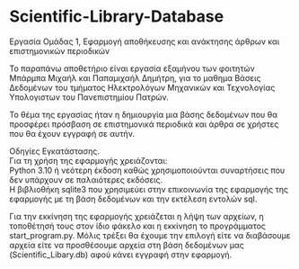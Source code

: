 # Scientific-Library-Database
Εργασία Ομάδας 1, Εφαρμογή αποθήκευσης και ανάκτησης άρθρων και επιστημονικών περιοδικών

Το παραπάνω αποθετήριο είναι εργασία εξαμήνου των φοιτητών Μπάρμπα Μιχαήλ και Παπαμιχαήλ Δημήτρη, για το μαθημα Βάσεις Δεδομένων του τμήματος Ηλεκτρολόγων Μηχανικών και Τεχνολογίας Υπολογιστων του Πανεπιστημίου Πατρών.

Το θέμα της εργασίας ήταν η δημιουργία μια βάσης δεδομένων που θα προσφέρει πρόσβαση σε επιστημονικά περιοδικά και άρθρα σε χρήστες που θα έχουν εγγραφή σε αυτήν.

Οδηγίες Εγκατάστασης.  
Για τη χρήση της εφαρμογής χρειάζονται:   
Python 3.10 ή νεότερη έκδοση καθώς χρησιμοποιούνται συναρτήσεις που δεν υπάρχουν σε παλαιότερες εκδόσεις.   
Η βιβλιοθήκη sqlite3 που χρησιμεύει στην επικοινωνία της εφαρμογής της εφαρμογής με τη βάση δεδομένων και την εκτέλεση εντολών sql.

Για την εκκίνηση της εφαρμογής χρειάζεται η λήψη των αρχείων, η τοποθέτησή τους στον ίδιο φάκελο  και η εκκίνηση το προγράμματος start_program.py. Μόλις τρέξει θα έχουμε την επιλογή είτε να διαβάσουμε αρχεία είτε να προσθέσουμε αρχεία στη βάση δεδομένων μας (Scientific_Libary.db) αφού κάνει εγγραφή στην εφαρμογή.
